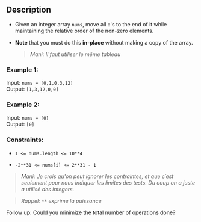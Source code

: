 ## Description

- Given an integer array `nums`, move all `0`'s to the end of it while maintaining the relative order of the non-zero elements.

- **Note** that you must do this **in-place** without making a copy of the array.
  > _Mani: Il faut utiliser le même tableau_

### Example 1:

Input: `nums = [0,1,0,3,12]`<br>
Output: `[1,3,12,0,0]`

### Example 2:

Input: `nums = [0]`<br>
Output: `[0]`

### Constraints:

- `1 <= nums.length <= 10**4`

- `-2**31 <= nums[i] <= 2**31 - 1`

> _Mani: Je crois qu'on peut ignorer les contraintes, et que c´est seulement pour nous indiquer les limites des tests. Du coup on a juste a utilisé des integers._

> _Rappel: `**` exprime la puissance_

Follow up: Could you minimize the total number of operations done?
